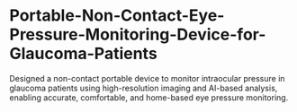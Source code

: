 # Portable-Non-Contact-Eye-Pressure-Monitoring-Device-for-Glaucoma-Patients
Designed a non-contact portable device to monitor intraocular pressure in glaucoma patients using high-resolution imaging and AI-based analysis, enabling accurate, comfortable, and home-based eye pressure monitoring.
